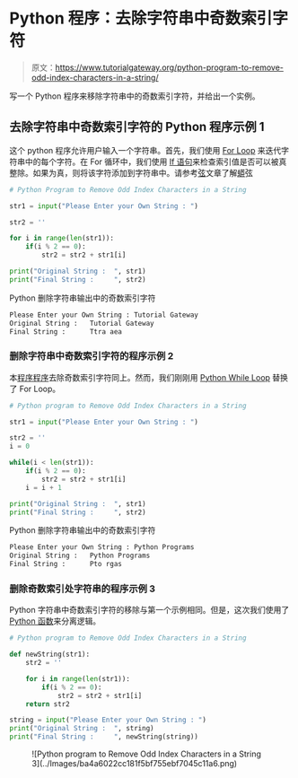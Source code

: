 # Python 程序：去除字符串中奇数索引字符

> 原文：<https://www.tutorialgateway.org/python-program-to-remove-odd-index-characters-in-a-string/>

写一个 Python 程序来移除字符串中的奇数索引字符，并给出一个实例。

## 去除字符串中奇数索引字符的 Python 程序示例 1

这个 python 程序允许用户输入一个字符串。首先，我们使用 [For Loop](https://www.tutorialgateway.org/python-for-loop/) 来迭代字符串中的每个字符。在 For 循环中，我们使用 [If 语句](https://www.tutorialgateway.org/python-if-statement/)来检查索引值是否可以被真整除。如果为真，则将该字符添加到字符串中。请参考[弦](https://www.tutorialgateway.org/python-string/)文章了解[蟒](https://www.tutorialgateway.org/python-tutorial/)弦

```py
# Python Program to Remove Odd Index Characters in a String

str1 = input("Please Enter your Own String : ")

str2 = ''

for i in range(len(str1)):
    if(i % 2 == 0):
        str2 = str2 + str1[i]

print("Original String :  ", str1)
print("Final String :     ", str2)
```

Python 删除字符串输出中的奇数索引字符

```py
Please Enter your Own String : Tutorial Gateway
Original String :   Tutorial Gateway
Final String :      Ttra aea
```

### 删除字符串中奇数索引字符的程序示例 2

本[程序程序](https://www.tutorialgateway.org/python-programming-examples/)去除奇数索引字符同上。然而，我们刚刚用 [Python While Loop](https://www.tutorialgateway.org/python-while-loop/) 替换了 For Loop。

```py
# Python program to Remove Odd Index Characters in a String

str1 = input("Please Enter your Own String : ")

str2 = ''
i = 0

while(i < len(str1)):
    if(i % 2 == 0):
        str2 = str2 + str1[i]
    i = i + 1

print("Original String :  ", str1)
print("Final String :     ", str2)
```

Python 删除字符串输出中的奇数索引字符

```py
Please Enter your Own String : Python Programs
Original String :   Python Programs
Final String :      Pto rgas
```

### 删除奇数索引处字符串的程序示例 3

Python 字符串中奇数索引字符的移除与第一个示例相同。但是，这次我们使用了 [Python 函数](https://www.tutorialgateway.org/functions-in-python/)来分离逻辑。

```py
# Python program to Remove Odd Index Characters in a String

def newString(str1):
    str2 = ''

    for i in range(len(str1)):
        if(i % 2 == 0):
            str2 = str2 + str1[i]
    return str2

string = input("Please Enter your Own String : ")       
print("Original String :  ", string)
print("Final String :     ", newString(string))
```

<figure class="wp-block-image">![Python program to Remove Odd Index Characters in a String 3](../Images/ba4a6022cc181f5bf755ebf7045c11a6.png)</figure>